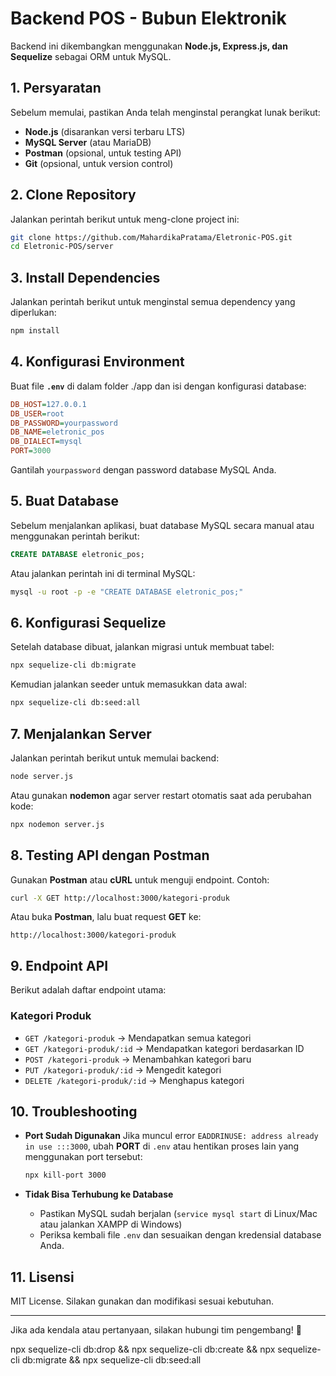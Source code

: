 # Backend POS - Bubun Elektronik

Backend ini dikembangkan menggunakan **Node.js, Express.js, dan Sequelize** sebagai ORM untuk MySQL.

## **1. Persyaratan**
Sebelum memulai, pastikan Anda telah menginstal perangkat lunak berikut:
- **Node.js** (disarankan versi terbaru LTS)
- **MySQL Server** (atau MariaDB)
- **Postman** (opsional, untuk testing API)
- **Git** (opsional, untuk version control)

## **2. Clone Repository**
Jalankan perintah berikut untuk meng-clone project ini:
```sh
git clone https://github.com/MahardikaPratama/Eletronic-POS.git
cd Eletronic-POS/server
```

## **3. Install Dependencies**
Jalankan perintah berikut untuk menginstal semua dependency yang diperlukan:
```sh
npm install
```

## **4. Konfigurasi Environment**
Buat file **`.env`** di dalam folder ./app dan isi dengan konfigurasi database:
```ini
DB_HOST=127.0.0.1
DB_USER=root
DB_PASSWORD=yourpassword
DB_NAME=eletronic_pos
DB_DIALECT=mysql
PORT=3000

```
Gantilah `yourpassword` dengan password database MySQL Anda.

## **5. Buat Database**
Sebelum menjalankan aplikasi, buat database MySQL secara manual atau menggunakan perintah berikut:
```sql
CREATE DATABASE eletronic_pos;
```
Atau jalankan perintah ini di terminal MySQL:
```sh
mysql -u root -p -e "CREATE DATABASE eletronic_pos;"
```

## **6. Konfigurasi Sequelize**
Setelah database dibuat, jalankan migrasi untuk membuat tabel:
```sh
npx sequelize-cli db:migrate
```
Kemudian jalankan seeder untuk memasukkan data awal:
```sh
npx sequelize-cli db:seed:all
```

## **7. Menjalankan Server**
Jalankan perintah berikut untuk memulai backend:
```sh
node server.js
```
Atau gunakan **nodemon** agar server restart otomatis saat ada perubahan kode:
```sh
npx nodemon server.js
```

## **8. Testing API dengan Postman**
Gunakan **Postman** atau **cURL** untuk menguji endpoint. Contoh:
```sh
curl -X GET http://localhost:3000/kategori-produk
```
Atau buka **Postman**, lalu buat request **GET** ke:
```
http://localhost:3000/kategori-produk
```

## **9. Endpoint API**
Berikut adalah daftar endpoint utama:

### **Kategori Produk**
- `GET /kategori-produk` → Mendapatkan semua kategori
- `GET /kategori-produk/:id` → Mendapatkan kategori berdasarkan ID
- `POST /kategori-produk` → Menambahkan kategori baru
- `PUT /kategori-produk/:id` → Mengedit kategori
- `DELETE /kategori-produk/:id` → Menghapus kategori


## **10. Troubleshooting**
- **Port Sudah Digunakan**
  Jika muncul error `EADDRINUSE: address already in use :::3000`, ubah **PORT** di `.env` atau hentikan proses lain yang menggunakan port tersebut:
  ```sh
  npx kill-port 3000
  ```

- **Tidak Bisa Terhubung ke Database**
  - Pastikan MySQL sudah berjalan (`service mysql start` di Linux/Mac atau jalankan XAMPP di Windows)
  - Periksa kembali file `.env` dan sesuaikan dengan kredensial database Anda.

## **11. Lisensi**
MIT License. Silakan gunakan dan modifikasi sesuai kebutuhan.

---
Jika ada kendala atau pertanyaan, silakan hubungi tim pengembang! 🚀


<!-- Migrasi ulang database -->
npx sequelize-cli db:drop && npx sequelize-cli db:create && npx sequelize-cli db:migrate && npx sequelize-cli db:seed:all

